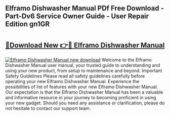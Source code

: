 ## Elframo Dishwasher Manual PDf Free Download - Part-Dv6 Service Owner Guide - User Repair Edition gn1GR

# <h2><a href="http://cf28770.oget.top/?id=Elframo+Dishwasher+Manual">🔗Download New 👉🔴 Elframo Dishwasher Manual</a></h2>

[![Elframo Dishwasher Manual new download](https://i.imgur.com/5g1atiW.png)](http://cf28770.oget.top/?id=Elframo+Dishwasher+Manual)
Welcome to the Elframo Dishwasher Manual user manual, your trusted guide to understanding and using your new product, from setup to maintenance and beyond. Important Safety Guidelines Please read all safety guidelines carefully before operating your new Elframo Dishwasher Manual. Experience the possibilities of list of features with your new Elframo Dishwasher Manual. Our expectation is that the Elframo Dishwasher Manual has been a valuable and informative resource in your journey to becoming proficient in using your new gadget. Should you need any assistance or clarification, please do not hesitate to contact our support team.
